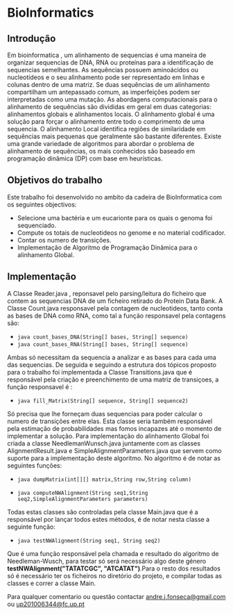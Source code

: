 # BioInformatics
## Introdução
Em bioinformatica , um alinhamento de sequencias é uma maneira de organizar sequencias de DNA, RNA ou proteínas para a identificação de sequencias semelhantes.
As sequências possuem aminoácidos ou nucleotídeos e o seu alinhamento pode ser representado em linhas e colunas dentro de uma matriz. 
Se duas sequências de um alinhamento compartilham um antepassado comum, as imperfeições podem ser interpretadas como uma mutação.
As abordagens computacionais para o alinhamento de sequências são divididas em geral em duas categorias: alinhamentos globais e alinhamentos locais. O alinhamento global é uma solução para forçar o alinhamento entre todo o comprimento de uma sequencia. O alinhamento Local identifica regiões de similaridade em sequências mais pequenas que geralmente são bastante diferentes.
Existe uma grande variedade de algoritmos para abordar o problema de alinhamento de sequências, os mais conhecidos são baseado em programação dinâmica (DP) com base em heurísticas.

## Objetivos do trabalho
Este trabalho foi desenvolvido no ambito da cadeira de BioInformatica com os seguintes objectivos:

  * Selecione uma bactéria e um eucarionte para os quais o genoma foi sequenciado.
  * Compute os totais de nucleotideos no genome e no material codificador.
  * Contar os numero de transições.
  * Implementação de Algoritmo de Programação Dinâmica para o alinhamento Global.
  
## Implementação 
A Classe Reader.java , reponsavel pelo parsing/leitura do ficheiro que contem as sequencias DNA de um ficheiro retirado do Protein Data Bank.
A Classe Count.java responsavel pela contagem de nucleotideos, tanto conta as bases de DNA como RNA, como tal a função responsavel pela contagens são: 

  *  ```java count_bases_DNA(String[] bases, String[] sequence) ```
  *  ```java count_bases_RNA(String[] bases, String[] sequence) ```
  
Ambas só necessitam da sequencia a analizar e as bases para cada uma das sequencias.
De seguida e seguindo a estrutura dos tópicos proposto para o trabalho foi implementada a Classe Transitions.java que é responsável pela criação e preenchimento de uma matriz de transiçoes, a função responsavel é :
 
 * ```java fill_Matrix(String[] sequence, String[] sequence2) ```
 
Só precisa que lhe forneçam duas sequencias para poder calcular o numero de transições entre elas.
Esta classe seria também responsável pela estimação de probabilidades mas fomos incapazes até o momento de implementar a solução.
Para implementação do alinhamento Global foi criada a classe NeedlemanWunsch.java juntamente com as classes AlignmentResult.java e SimpleAlignmentParameters.java que servem como suporte para a implementação deste algoritmo.
No algoritmo é de notar as seguintes funções:
  * ```java dumpMatrix(int[][] matrix,String row,String column) ```
  
  * ```java computeNWAlignment(String seq1,String seq2,SimpleAlignmentParameters parameters) ```
  
Todas estas classes são controladas pela classe Main.java que é a responsável por lançar todos estes métodos, é de notar nesta classe a seguinte função:

* ```java testNWAlignment(String seq1, String seq2) ```

Que é uma função responsável pela chamada e resultado do algoritmo de Needleman-Wusch, para testar só será necessário algo deste género **testNWAlignment("TATATCGC", "ATCATAT")**.Para o resto dos resultados só é necessário ter os ficheiros no diretório do projeto, e compilar todas as classes e correr a classe Main.

Para qualquer comentario ou questão contactar andre.j.fonseca@gmail.com ou up201006344@fc.up.pt 
